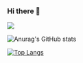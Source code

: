 ### Hi there 👋


![](https://github-profile-summary-cards.vercel.app/api/cards/profile-details?username=d3ac&theme=vue)

![Anurag's GitHub stats](https://github-readme-stats.vercel.app/api?username=d3ac&show_icons=true&theme=ambient_gradient)


[![Top Langs](https://github-readme-stats.vercel.app/api/top-langs/?username=d3ac&layout=compact&size_weight=0.5&count_weight=0.5)](https://github.com/anuraghazra/github-readme-stats)


